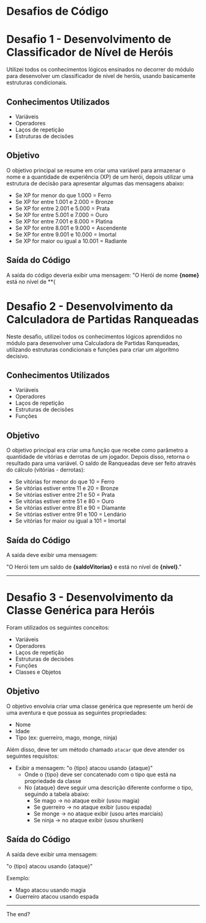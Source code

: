 # Desafios de Código

# Desafio 1 - Desenvolvimento de Classificador de Nível de Heróis

Utilizei todos os conhecimentos lógicos ensinados no decorrer do módulo para desenvolver um classificador de nível de heróis, usando basicamente estruturas condicionais.

## Conhecimentos Utilizados

- Variáveis
- Operadores
- Laços de repetição
- Estruturas de decisões

## Objetivo

O objetivo principal se resume em criar uma variável para armazenar o nome e a quantidade de experiência (XP) de um herói, depois utilizar uma estrutura de decisão para apresentar algumas das mensagens abaixo:

- Se XP for menor do que 1.000 = Ferro
- Se XP for entre 1.001 e 2.000 = Bronze
- Se XP for entre 2.001 e 5.000 = Prata
- Se XP for entre 5.001 e 7.000 = Ouro
- Se XP for entre 7.001 e 8.000 = Platina
- Se XP for entre 8.001 e 9.000 = Ascendente
- Se XP for entre 9.001 e 10.000 = Imortal
- Se XP for maior ou igual a 10.001 = Radiante

## Saída do Código

A saída do código deveria exibir uma mensagem: "O Herói de nome **{nome}** está no nível de **{

# Desafio 2 - Desenvolvimento da Calculadora de Partidas Ranqueadas

Neste desafio, utilizei todos os conhecimentos lógicos aprendidos no módulo para desenvolver uma Calculadora de Partidas Ranqueadas, utilizando estruturas condicionais e funções para criar um algoritmo decisivo.

## Conhecimentos Utilizados

- Variáveis
- Operadores
- Laços de repetição
- Estruturas de decisões
- Funções

## Objetivo

O objetivo principal era criar uma função que recebe como parâmetro a quantidade de vitórias e derrotas de um jogador. Depois disso, retorna o resultado para uma variável. O saldo de Ranqueadas deve ser feito através do cálculo (vitórias - derrotas):

- Se vitórias for menor do que 10 = Ferro
- Se vitórias estiver entre 11 e 20 = Bronze
- Se vitórias estiver entre 21 e 50 = Prata
- Se vitórias estiver entre 51 e 80 = Ouro
- Se vitórias estiver entre 81 e 90 = Diamante
- Se vitórias estiver entre 91 e 100 = Lendário
- Se vitórias for maior ou igual a 101 = Imortal

## Saída do Código

A saída deve exibir uma mensagem:

"O Herói tem um saldo de **{saldoVitorias}** e está no nível de **{nivel}**."

--------------------------------------------------------------------------------------------------------------------------

# Desafio 3 - Desenvolvimento da Classe Genérica para Heróis

Foram utilizados os seguintes conceitos:

- Variáveis
- Operadores
- Laços de repetição
- Estruturas de decisões
- Funções
- Classes e Objetos

## Objetivo

O objetivo envolvia criar uma classe genérica que represente um herói de uma aventura e que possua as seguintes propriedades:

- Nome
- Idade
- Tipo (ex: guerreiro, mago, monge, ninja)

Além disso, deve ter um método chamado `atacar` que deve atender os seguintes requisitos:

- Exibir a mensagem: "o {tipo} atacou usando {ataque}"
  - Onde o {tipo} deve ser concatenado com o tipo que está na propriedade da classe
  - No {ataque} deve seguir uma descrição diferente conforme o tipo, seguindo a tabela abaixo:
    - Se mago -> no ataque exibir (usou magia)
    - Se guerreiro -> no ataque exibir (usou espada)
    - Se monge -> no ataque exibir (usou artes marciais)
    - Se ninja -> no ataque exibir (usou shuriken)

## Saída do Código

A saída deve exibir uma mensagem:

"o {tipo} atacou usando {ataque}"

Exemplo:

- Mago atacou usando magia
- Guerreiro atacou usando espada

--------------------------------------------------------------------------------------------------------------------------

The end?